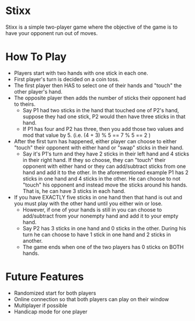# Stixx

Stixx is a simple two-player game where the objective of the game is to
have your opponent run out of moves.

# How To Play

* Players start with two hands with one stick in each one.
* First player's turn is decided on a coin toss.
* The first player then HAS to select one of their hands and "touch" the other player's
hand.
* The opposite player then adds the number of sticks their opponent had to theirs.
  * Say P1 had two sticks in the hand that touched one of P2's hand, suppose
they had one stick, P2 would then have three sticks in that hand.
  * If P1 has four and P2 has three, then you add those two values and mod that
  value by 5. (i.e. (4 + 3) % 5 == 7 % 5 == 2 )
* After the first turn has happened, either player can choose to either "touch"
their opponent with either hand or "swap" sticks in their hand.
  * Say it's P1's turn and they have 2 sticks in their left hand and 4 sticks in
  their right hand. If they so choose, they can "touch" their opponent with either
  hand or they can add/subtract sticks from one hand and add it to the other. In
  the aforementioned example P1 has 2 sticks in one hand and 4 sticks in the other.
  He can choose to not "touch" his opponent and instead move the sticks around his
  hands. That is, he can have 3 sticks in each hand.
* If you have EXACTLY five sticks in one hand then that hand is out and you must
play with the other hand until you either win or lose.
  * However, if one of your hands is still in you can choose to add/subtract from
  your nonempty hand and add it to your empty hand.
  * Say P2 has 3 sticks in one hand and 0 sticks in the other. During his turn
  he can choose to have 1 stick in one hand and 2 sticks in another.
  * The game ends when one of the two players has 0 sticks on BOTH hands.


# Future Features
* Randomized start for both players
* Online connection so that both players can play on their window
* Multiplayer if possible
* Handicap mode for one player
